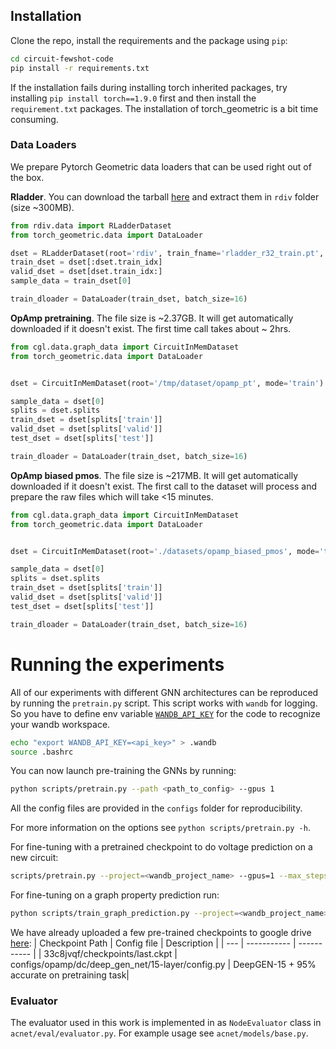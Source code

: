 
## Installation
Clone the repo, install the requirements and the package using `pip`:

```bash
cd circuit-fewshot-code
pip install -r requirements.txt
```
If the installation fails during installing torch inherited packages, 
try installing `pip install torch==1.9.0` first and then install the `requirement.txt` packages. 
The installation of torch_geometric is a bit time consuming.
### Data Loaders

We prepare Pytorch Geometric data loaders that can be used right out of the box.

**Rladder**. You can download the tarball [here](anonymized_link) and extract them in `rdiv` folder (size ~300MB).

```python
from rdiv.data import RLadderDataset
from torch_geometric.data import DataLoader

dset = RLadderDataset(root='rdiv', train_fname='rladder_r32_train.pt', test_fname='rladder_r32_test.pt')
train_dset = dset[:dset.train_idx]
valid_dset = dset[dset.train_idx:]
sample_data = train_dset[0]

train_dloader = DataLoader(train_dset, batch_size=16)
```

**OpAmp pretraining**. The file size is ~2.37GB. 
It will get automatically downloaded if it doesn't exist.
The first time call takes about ~ 2hrs.
```python
from cgl.data.graph_data import CircuitInMemDataset
from torch_geometric.data import DataLoader


dset = CircuitInMemDataset(root='/tmp/dataset/opamp_pt', mode='train')

sample_data = dset[0]
splits = dset.splits
train_dset = dset[splits['train']]
valid_dset = dset[splits['valid']]
test_dset = dset[splits['test']]

train_dloader = DataLoader(train_dset, batch_size=16)
```

**OpAmp biased pmos**. The file size is ~217MB. 
It will get automatically downloaded if it doesn't exist.
The first call to the dataset will process and prepare the raw files which will take <15 minutes.

```python
from cgl.data.graph_data import CircuitInMemDataset
from torch_geometric.data import DataLoader


dset = CircuitInMemDataset(root='./datasets/opamp_biased_pmos', mode='train', circuit_type='opamp_biased_pmos')

sample_data = dset[0]
splits = dset.splits
train_dset = dset[splits['train']]
valid_dset = dset[splits['valid']]
test_dset = dset[splits['test']]

train_dloader = DataLoader(train_dset, batch_size=16)
```

# Running the experiments
All of our experiments with different GNN architectures can be reproduced by running the `pretrain.py` script. This script works with `wandb` for logging. So you have to define env variable [`WANDB_API_KEY`](https://docs.wandb.ai/guides/track/advanced/environment-variables) for the code to recognize your wandb workspace. 

```bash
echo "export WANDB_API_KEY=<api_key>" > .wandb
source .bashrc
```

You can now launch pre-training the GNNs by running:
```bash
python scripts/pretrain.py --path <path_to_config> --gpus 1
```
All the config files are provided in the `configs` folder for reproducibility. 

For more information on the options see `python scripts/pretrain.py -h`.

For fine-tuning with a pretrained checkpoint to do voltage prediction on a new circuit: 
```bash
scripts/pretrain.py --project=<wandb_project_name> --gpus=1 --max_steps=50000 --ckpt=<path_to_pretrained_network.ckpt> --train=0 --finetune=1 --path= <path_to_downstream_config>
```

For fine-tuning on a graph property prediction run:
```bash
python scripts/train_graph_prediction.py --project=<wandb_project_name> --gpus=1 --max_steps=5000 --gnn_ckpt=<gnn_backbone_ckpt> --path=<config_path>
```

We have already uploaded a few pre-trained checkpoints to google drive [here](https://drive.google.com/drive/folders/1c0cskzFIPpS5qNcb9gfd5eUSfEk7f8fn?usp=sharing):
| Checkpoint Path | Config file | Description |
| --- | ----------- | ----------- |
| 33c8jvqf/checkpoints/last.ckpt | configs/opamp/dc/deep_gen_net/15-layer/config.py | DeepGEN-15 + 95% accurate on pretraining task|




### Evaluator
The evaluator used in this work is implemented in as `NodeEvaluator` class in `acnet/eval/evaluator.py`. For example usage see `acnet/models/base.py`.

